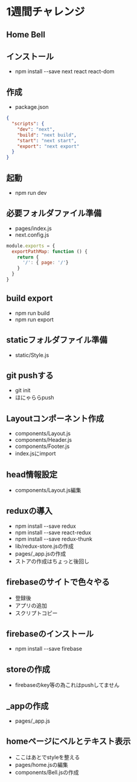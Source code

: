 # 1週間チャレンジ
## Home Bell

## インストール
- npm install --save next react react-dom

## 作成
- package.json
```json
{
  "scripts": {
    "dev": "next",
    "build": "next build",
    "start": "next start",
    "export": "next export"
  }
}
```
## 起動
- npm run dev

## 必要フォルダファイル準備
- pages/index.js
- next.config.js
```js
module.exports = {
  exportPathMap: function () {
    return {
      '/': { page: '/'}
    }
  }
}
```

## build export
- npm run build
- npm run export

## staticフォルダファイル準備
- static/Style.js

## git pushする
- git init
- ほにゃららpush

## Layoutコンポーネント作成
- components/Layout.js
- components/Header.js
- components/Footer.js
- index.jsにimport

## head情報設定
- components/Layout.js編集

## reduxの導入
- npm install --save redux
- npm install --save react-redux
- npm install --save redux-thunk
- lib/redux-store.jsの作成
- pages/_app.jsの作成
- ストアの作成はちょっと後回し

## firebaseのサイトで色々やる
- 登録後
- アプリの追加
- スクリプトコピー

## firebaseのインストール
- npm install --save firebase

## storeの作成
- firebaseのkey等の為これはpushしてません

## _appの作成
- pages/_app.js

## homeページにベルとテキスト表示
- ここはあとでstyleを整える
- pages/home.jsの編集
- components/Bell.jsの作成
